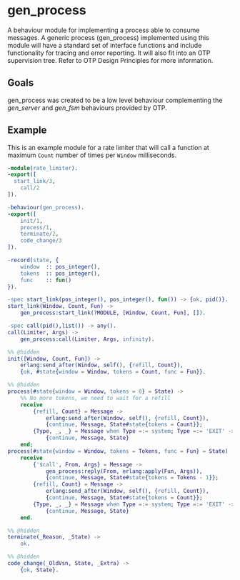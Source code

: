 gen_process
===========

A behaviour module for implementing a process able to consume messages. A generic process (gen_process) implemented using this module will have a standard set of interface functions and include functionality for tracing and error reporting. It will also fit into an OTP supervision tree. Refer to OTP Design Principles for more information.

Goals
-----

gen_process was created to be a low level behaviour complementing the *gen_server* and *gen_fsm* behaviours provided by OTP.

Example
-------
This is an example module for a rate limiter that will call a function at maximum ```Count``` number of times per ```Window``` milliseconds.

```erl
-module(rate_limiter).
-export([
  start_link/3,
	call/2
]).

-behaviour(gen_process).
-export([
	init/1,
	process/1,
	terminate/2,
	code_change/3
]).

-record(state, {
	window  :: pos_integer(),
	tokens  :: pos_integer(),
	func    :: fun()
}).

-spec start_link(pos_integer(), pos_integer(), fun()) -> {ok, pid()}.
start_link(Window, Count, Fun) ->
	gen_process:start_link(?MODULE, [Window, Count, Fun], []).

-spec call(pid(),list()) -> any().
call(Limiter, Args) ->
	gen_process:call(Limiter, Args, infinity).

%% @hidden
init([Window, Count, Fun]) ->
	erlang:send_after(Window, self(), {refill, Count}),
	{ok, #state{window = Window, tokens = Count, func = Fun}}.

%% @hidden
process(#state{window = Window, tokens = 0} = State) ->
	%% No more tokens, we need to wait for a refill
	receive
		{refill, Count} = Message ->
			erlang:send_after(Window, self(), {refill, Count}),
			{continue, Message, State#state{tokens = Count}};
		{Type, _, _} = Message when Type =:= system; Type =:= 'EXIT' ->
			{continue, Message, State}
	end;
process(#state{window = Window, tokens = Tokens, func = Fun} = State) ->
	receive
		{'$call', From, Args} = Message ->
			gen_process:reply(From, erlang:apply(Fun, Args)),
			{continue, Message, State#state{tokens = Tokens - 1}};
		{refill, Count} = Message ->
			erlang:send_after(Window, self(), {refill, Count}),
			{continue, Message, State#state{tokens = Count}};
		{Type, _, _} = Message when Type =:= system; Type =:= 'EXIT' ->
			{continue, Message, State}
	end.

%% @hidden
terminate(_Reason, _State) ->
	ok.

%% @hidden
code_change(_OldVsn, State, _Extra) ->
	{ok, State}.
```
